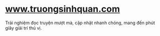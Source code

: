 # www.truongsinhquan.com
Trải nghiệm đọc truyện mượt mà, cập nhật nhanh chóng, mang đến phút giây giải trí thú vị.
